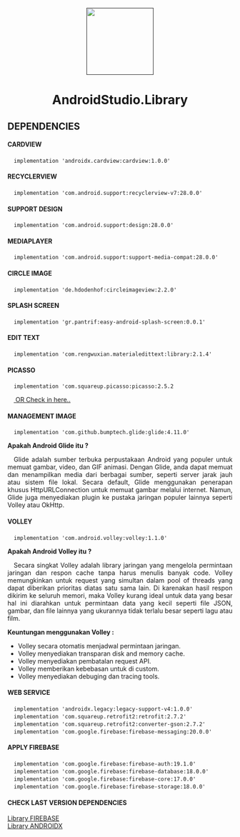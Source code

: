 <p align="center"><a href=""><img height="150" src="https://user-images.githubusercontent.com/37952748/75752927-4426f680-5d5c-11ea-80b0-c455992a9f47.png"></a></p>
<h1 align="center">AndroidStudio.Library</h1>

<h2 align="left">DEPENDENCIES</h2>

#### CARDVIEW
&emsp;```implementation 'androidx.cardview:cardview:1.0.0'```

#### RECYCLERVIEW
&emsp;```implementation 'com.android.support:recyclerview-v7:28.0.0'```

#### SUPPORT DESIGN
&emsp;```implementation 'com.android.support:design:28.0.0'```

#### MEDIAPLAYER
&emsp;```implementation 'com.android.support:support-media-compat:28.0.0'```

#### CIRCLE IMAGE
&emsp;```implementation 'de.hdodenhof:circleimageview:2.2.0'```

#### SPLASH SCREEN
&emsp;```implementation 'gr.pantrif:easy-android-splash-screen:0.0.1'```

#### EDIT TEXT
&emsp;```implementation 'com.rengwuxian.materialedittext:library:2.1.4'```

#### PICASSO
&emsp;```implementation 'com.squareup.picasso:picasso:2.5.2```

&emsp;[  OR Check in here..](https://github.com/codepath/android_guides/wiki/Displaying-Images-with-the-Picasso-Library)<br>

#### MANAGEMENT IMAGE
&emsp;```implementation 'com.github.bumptech.glide:glide:4.11.0'```<br>

**Apakah Android Glide itu ?**<br>
<p align= "justify">&emsp;Glide adalah sumber terbuka perpustakaan Android yang populer untuk memuat gambar, video, dan GIF animasi. Dengan Glide, anda dapat memuat dan menampilkan media dari berbagai sumber, seperti server jarak jauh atau sistem file lokal. Secara default, Glide menggunakan penerapan khusus HttpURLConnection untuk memuat gambar melalui internet. Namun, Glide juga menyediakan plugin ke pustaka jaringan populer lainnya seperti Volley atau OkHttp.</p>

#### VOLLEY<br>
&emsp;```implementation 'com.android.volley:volley:1.1.0'```<br>

**Apakah Android Volley itu ?**<br>
<p align= "justify">&emsp;Secara singkat Volley adalah library jaringan yang mengelola permintaan jaringan dan respon cache tanpa harus menulis banyak code. Volley memungkinkan untuk request yang simultan dalam pool of threads yang dapat diberikan prioritas diatas satu sama lain. Di karenakan hasil respon dikirim ke seluruh memori, maka Volley kurang ideal untuk data yang besar hal ini diarahkan untuk permintaan data yang kecil seperti file JSON, gambar, dan file lainnya yang ukurannya tidak terlalu besar seperti lagu atau film.</p>

**Keuntungan menggunakan Volley :**<br>
  - Volley secara otomatis menjadwal permintaan jaringan.
  - Volley menyediakan transparan disk and memory cache.
  - Volley menyediakan pembatalan request API.
  - Volley memberikan kebebasan untuk di custom.
  - Volley menyediakan debuging dan tracing tools.
  
#### WEB SERVICE
&emsp;```implementation 'androidx.legacy:legacy-support-v4:1.0.0'``` <br>
&emsp;```implementation 'com.squareup.retrofit2:retrofit:2.7.2'``` <br>
&emsp;```implementation 'com.squareup.retrofit2:converter-gson:2.7.2'``` <br>
&emsp;```implementation 'com.google.firebase:firebase-messaging:20.0.0'```

#### APPLY FIREBASE
&emsp;```implementation 'com.google.firebase:firebase-auth:19.1.0'``` <br>
&emsp;```implementation 'com.google.firebase:firebase-database:18.0.0'``` <br>
&emsp;```implementation 'com.google.firebase:firebase-core:17.0.0'``` <br>
&emsp;```implementation 'com.google.firebase:firebase-storage:18.0.0'```

#### CHECK LAST VERSION DEPENDENCIES
[Library FIREBASE](https://firebase.google.com/docs/android/setup#available-libraries) <br>
[Library ANDROIDX](https://developer.android.com/topic/libraries/support-library/packages?hl=id)
